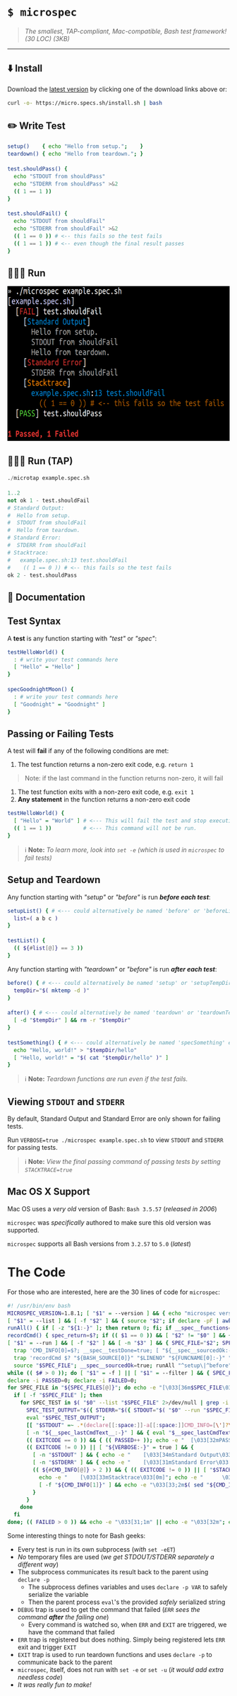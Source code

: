 # `$ microspec`

> _The smallest, TAP-compliant, Mac-compatible, Bash test framework! (30 LOC) (3KB)_

---

## ⬇️ Install

Download the [latest version](https://github.com/specs-sh/microspec/archive/v1.8.1.tar.gz) by clicking one of the download links above or:

```sh
curl -o- https://micro.specs.sh/install.sh | bash
```

## ✏️ Write Test

```sh
setup()    { echo "Hello from setup.";    }
teardown() { echo "Hello from teardown."; }

test.shouldPass() {
  echo "STDOUT from shouldPass"
  echo "STDERR from shouldPass" >&2
  (( 1 == 1 ))
}

test.shouldFail() {
  echo "STDOUT from shouldFail"
  echo "STDERR from shouldFail" >&2
  (( 1 == 0 )) # <-- this fails so the test fails
  (( 1 == 1 )) # <-- even though the final result passes
}

```

## 🏃🏿‍♀️ Run

<img src="docs/assets/images/screenshot_microspec_dark.png" height=350 />

## 🏃🏿‍♀️ Run (TAP)

```python
./microtap example.spec.sh

1..2
not ok 1 - test.shouldFail
# Standard Output:
#  Hello from setup.
#  STDOUT from shouldFail
#  Hello from teardown.
# Standard Error:
#  STDERR from shouldFail
# Stacktrace:
#   example.spec.sh:13 test.shouldFail
#    (( 1 == 0 )) # <-- this fails so the test fails
ok 2 - test.shouldPass
```

## 📖 Documentation

## Test Syntax

A **test** is any function starting with _"test"_ or _"spec"_:

```sh
testHelloWorld() {
  : # write your test commands here
  [ "Hello" = "Hello" ]
}

specGoodnightMoon() {
  : # write your test commands here
  [ "Goodnight" = "Goodnight" ]
}
```

## Passing or Failing Tests

A test will **fail** if any of the following conditions are met:

1. The test function returns a non-zero exit code, e.g. `return 1`
  > Note: if the last command in the function returns non-zero, it will fail
1. The test function exits with a non-zero exit code, e.g. `exit 1`
1. **Any statement** in the function returns a non-zero exit code

```sh
testHelloWorld() {
  [ "Hello" = "World" ] # <--- This will fail the test and stop execution.
  (( 1 == 1 ))          # <--- This command will not be run.
}
```

> ℹ️ **Note:** _To learn more, look into `set -e` (which is used in `microspec` to fail tests)_

## Setup and Teardown

Any function starting with _"setup"_ or _"before"_ is run **_before each test_**:

```sh
setupList() { # <--- could alternatively be named 'before' or 'beforeList' etc
  list=( a b c )
}

testList() {
  (( ${#list[@]} == 3 ))
}
```

Any function starting with _"teardown"_ or _"before"_ is run **_after each test_**:

```sh
before() { # <--- could alternatively be named 'setup' or 'setupTempDir' etc
  tempDir="$( mktemp -d )"
}

after() { # <--- could alternatively be named 'teardown' or 'teardownTempDir' etc
  [ -d "$tempDir" ] && rm -r "$tempDir"
}

testSomething() { # <--- could alternatively be named 'specSomething' etc
  echo "Hello, world!" > "$tempDir/hello"
  [ "Hello, world!" = "$( cat "$tempDir/hello" )" ]  
}
```

> ℹ️ **Note:** _Teardown functions are run even if the test fails._

## Viewing `STDOUT` and `STDERR`

By default, Standard Output and Standard Error are only shown for failing tests.

Run `VERBOSE=true ./microspec example.spec.sh` to view `STDOUT` and `STDERR` for passing tests.

> ℹ️ **Note:** _View the final passing command of passing tests by setting `STACKTRACE=true`_

## <i class="fab fa-apple"></i> Mac OS X Support

Mac OS uses a _very old_ version of Bash: `Bash 3.5.57` (_released in 2006_)

`microspec` was _specifically_ authored to make sure this old version was supported.

`microspec` supports all Bash versions from `3.2.57` to `5.0` (_latest_)

# <i class="fad fa-search-plus"></i> The Code

For those who are interested, here are the 30 lines of code for `microspec`:

```sh
#! /usr/bin/env bash
MICROSPEC_VERSION=1.8.1; [ "$1" = --version ] && { echo "microspec version $MICROSPEC_VERSION"; exit 0; }
[ "$1" = --list ] && [ -f "$2" ] && { source "$2"; if declare -pF | awk '{print $3}' | grep -i '^test\|^spec' 2>/dev/null; then exit 0; else exit $?; fi; }
runAll() { if [ -z "${1:-}" ]; then return 0; fi; if __spec__functions="$( declare -pF | awk '{print $3}' | grep -i "$1" 2>/dev/null )"; then for __spec__fn in $__spec__functions; do $__spec__fn; done; fi; }
recordCmd() { spec_return=$?; if (( $1 == 0 )) && [ "$2" != "$0" ] && { [ -z "${__spec__sourcedOk:-}" ] || [ "$4" = "$SPEC_TEST" ]; } && [ -z "${__spec__testDone:-}" ]; then CMD_INFO=("${@:1}"); fi; if [ "$4" = "${CMD_INFO[3]:-}" ]; then return $spec_return; else return 0; fi; }
[ "$1" = --run ] && [ -f "$2" ] && [ -n "$3" ] && { SPEC_FILE="$2"; SPEC_TEST="$3"; shift 3; set -eET; trap 'spec_return=$?; [ -z "${__spec__sourcedOk:-}" ] && declare -p CMD_INFO; exit $spec_return;' ERR
  trap 'CMD_INFO[0]=$?; __spec__testDone=true; [ "${__spec__sourcedOk:-}" = true ] && runAll "^teardown\|^after"; declare -p CMD_INFO' EXIT
  trap 'recordCmd $? "${BASH_SOURCE[0]}" "$LINENO" "${FUNCNAME[0]:-}" "$BASH_COMMAND";' DEBUG; 
  source "$SPEC_FILE"; __spec__sourcedOk=true; runAll "^setup\|^before"; "$SPEC_TEST"; exit $?; }; SPEC_FILES=()
while (( $# > 0 )); do [ "$1" = -f ] || [ "$1" = --filter ] && { SPEC_FILTER="$2"; shift 2; continue; } || { SPEC_FILES+=("$1"); shift; }; done
declare -i PASSED=0; declare -i FAILED=0;
for SPEC_FILE in "${SPEC_FILES[@]}"; do echo -e "[\033[36m$SPEC_FILE\033[0m]"
  if [ -f "$SPEC_FILE" ]; then
    for SPEC_TEST in $( "$0" --list "$SPEC_FILE" 2>/dev/null | grep -i "${SPEC_FILTER:-.}" ); do
      SPEC_TEST_OUTPUT="$({ STDERR="$({ STDOUT="$( "$0" --run "$SPEC_FILE" "$SPEC_TEST" )"; } 2>&1; declare -i EXITCODE=$?; declare -p STDOUT >&2; declare -p EXITCODE >&2; exit $EXITCODE;)"; declare -p STDERR; exit 0; } 2>&1 )"
      eval "$SPEC_TEST_OUTPUT";
      [[ "$STDOUT" =~ .*(declare[[:space:]]-a[[:space:]]CMD_INFO=[\']?\(.*)$ ]] && __spec_lastCmdText__="${BASH_REMATCH[1]}"
      [ -n "${__spec_lastCmdText__:-}" ] && { eval "$__spec_lastCmdText__"; STDOUT="${STDOUT%"$__spec_lastCmdText__"}"; STDOUT="${STDOUT%$'\n'}"; }
      (( EXITCODE == 0 )) && { (( PASSED++ )); echo -e "  [\033[32mPASS\033[0m] $SPEC_TEST"; } || { (( FAILED++ )); echo -e "  [\033[31mFAIL\033[0m] $SPEC_TEST"; }
      (( EXITCODE != 0 )) || [ "${VERBOSE:-}" = true ] && {
        [ -n "$STDOUT" ] && { echo -e "    [\033[34mStandard Output\033[0m]"; echo -e "\033[39;2m$( echo -e "$STDOUT" | sed 's/^/      /' )\033[0m"; }
        [ -n "$STDERR" ] && { echo -e "    [\033[31mStandard Error\033[0m]"; echo -e "\033[39;2m$( echo -e "$STDERR" | sed 's/^/      /' )\033[0m"; }
        (( ${#CMD_INFO[@]} > 2 )) && { (( EXITCODE != 0 )) || [ "$STACKTRACE" = true ]; } && {
          echo -e "    [\033[33mStacktrace\033[0m]"; echo -e "      \033[34m${CMD_INFO[1]}\033[0m:\033[34m${CMD_INFO[2]} ${CMD_INFO[3]}";
          [ -f "${CMD_INFO[1]}" ] && echo -e "\033[33;2m$( sed "${CMD_INFO[2]}q;d" "${CMD_INFO[1]}" | sed "s/^ *//g" | sed "s/^/        /" )\033[0m";
        }
      }
    done
  fi
done; (( FAILED > 0 )) && echo -e "\033[31;1m" || echo -e "\033[32m"; echo -e "$PASSED Passed, $FAILED Failed"; printf '\033[0m%s' ''; (( FAILED > 0 )) && exit 1 || exit 0
```

Some interesting things to note for Bash geeks:

- Every test is run in its own subprocess (_with_ `set -eET`)
- _No_ temporary files are used (_we get STDOUT/STDERR separately a different way_)
- The subprocess communicates its result back to the parent using `declare -p`
  - The subprocess defines variables and uses `declare -p VAR` to safely serialize the variable
  - Then the parent process `eval`'s the provided _safely_ serialized string
- `DEBUG` trap is used to get the command that failed (_`ERR` sees the command **after** the failing one_)
  - Every command is watched so, when `ERR` and `EXIT` are triggered, we have the command that failed 
- `ERR` trap is registered but does nothing. Simply being registered lets `ERR` exit and trigger `EXIT`
- `EXIT` trap is used to run teardown functions and uses `declare -p` to communicate back to the parent
- `microspec`, itself, does not run with `set -e` or `set -u` (_it would add extra needless code_)
- _It was really fun to make!_
